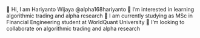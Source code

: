 👋 Hi, I am Hariyanto Wijaya @alpha168hariyanto
👀 I’m interested in learning algorithmic trading and alpha research
🌱 I am currently studying as MSc in Financial Engineering student at WorldQuant University
💞️ I’m looking to collaborate on algorithmic trading and alpha research

<!---
alpha168hariyanto/alpha168hariyanto is a ✨ special ✨ repository because its `README.md` (this file) appears on your GitHub profile.
You can click the Preview link to take a look at your changes.
--->
